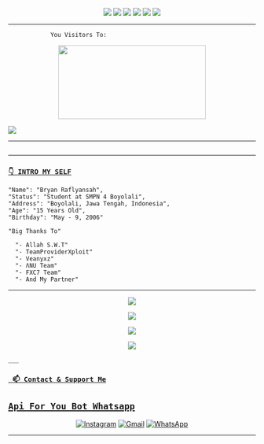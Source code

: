 <p align="center">
  <img src="https://img.shields.io/badge/-JavaScript-black?style=flat-square&logo=javascript" />
  <img src="https://img.shields.io/badge/-Node.js-black?style=flat-square&logo=Node.js" />
  <img src="https://img.shields.io/badge/-HTML5-black?style=flat-square&logo=html5&logoColor=e34f26" />
  <img src="https://img.shields.io/badge/-CSS3-black?style=flat-square&logo=css3&logoColor=1572b6" />
  <img src="https://img.shields.io/badge/-Git-black?style=flat-square&logo=git" />
  <img src="https://img.shields.io/badge/-GitHub-black?style=flat-square&logo=github" /> <br>
</p>

___
```
            You Visitors To:
```
<p align="center">
   <img width="300" height="150" src="https://camo.githubusercontent.com/db45054d90ef8099ce0235c82592c406dba0adcda421f8a84f162b58bab5d3e0/68747470733a2f2f636f756e742e6765746c6f6c692e636f6d2f6765742f406e6f627579616b693f7468656d653d67656c626f6f72752d68" />

 <a href="https://github.com/BryanRfly"><img src="https://cardivo.vercel.app/api?name=BryanRfly&description=Hi, I'm BryanRfly I'm Not Programmer Because i'm Just A Copaster Reliable👋&image=https://storage-bryanrfly.yakkorasz.repl.co/file/itqLNnPrXuQs.png&usqp=CAU&backgroundColor=%23ecf0f1&instagram=@bryanrflynsh&github=BryanRfly&pattern=leaf&colorPattern=%23eaeaea" /><a>
</p>

___

```
```
___

### [`👇 INTRO MY SELF`](https://instagram.com/Bryan_Rflyy)
```
"Name": "Bryan Raflyansah",
"Status": "Student at SMPN 4 Boyolali",
"Address": "Boyolali, Jawa Tengah, Indonesia",
"Age": "15 Years Old",
"Birthday": "May - 9, 2006"
   
"Big Thanks To"

  "- Allah S.W.T"
  "- TeamProviderXploit"
  "- Veanyxz"
  "- ΛNU Team"
  "- FXC7 Team"
  "- And My Partner"
```
___
   
   <p align="center">
  <a href="https://github.com/BryanRfly"><img src="https://github-readme-stats.vercel.app/api?username=BryanRfly&theme=tokyonight&show_icons=true" /></a>
</p>

<p align="center">
  <a href="https://github.com/BryanRfly"><img src="https://github-readme-streak-stats.herokuapp.com?user=BryanRfly&theme=tokyonight&hide_border=false&properties=background&border=%239611C5FF" /><a>
</p>
  
<p align="center">
  <a href="https://github.com/BryanRfly"><img src="https://github-readme-stats.vercel.app/api/top-langs?username=BryanRfly&theme=tokyonight&layout=compact" /></a>
</p>
  
<p align="center">
  <a href="https://github.com/BryanRfly"><img src="https://github-profile-trophy.vercel.app/?username=BryanRfly&theme=radical&margin-w=20&no-bg=true&no-frame=false" /><a>
</p>
    
    ___

### [` 📫 Contact & Support Me`](https://api.whatsapp.com/send?phone=6289649480997text=Assalamualaikum+Bang)
## [`Api For You Bot Whatsapp`](https://br-restapi.herokuapp.com)

    
<p align="center">
<a href="https://www.instagram.com/bryanrflynsh" target="_blank"><img src="https://img.shields.io/badge/Instagram-%23E4405F.svg?&style=flat-square&logo=instagram&logoColor=white" alt="Instagram"></a>
<a href="bryanrflyrestapi@gmail.com" target="_blank"><img src="https://img.shields.io/badge/Gmail-D14836?style=flat-square&logo=gmail&logoColor=white" alt="Gmail"></a>
<a href="https://api.whatsapp.com/send?phone=6289649480997&text=p+bang+:v" target="_blank"><img src="https://img.shields.io/badge/Whatsapp-%808080.svg?&style=flat-square&logo=Whatsapp&logoColor=white" alt="WhatsApp"></a>
</p>

___
